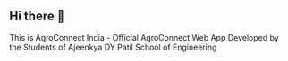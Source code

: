 ## Hi there 👋

This is AgroConnect India - Official AgroConnect Web App Developed by the Students of Ajeenkya DY Patil School of Engineering
